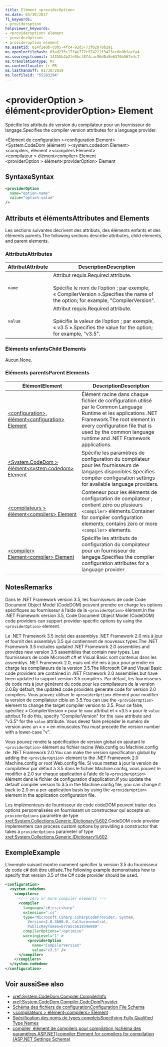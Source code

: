 ```yaml
---
title: Élément <providerOption>
ms.date: 03/30/2017
f1_keywords:
- provideroption
helpviewer_keywords:
- <provideroption> element
- providerOptions
- provideroption element
ms.assetid: 014f2e0b-c0b5-4fc4-92d3-73f02978b2a1
ms.openlocfilehash: 03ad235c17f4e777c974222f3423cc0e0bfaefa4
ms.sourcegitcommit: 14355b4b2fe5bcf874cac96d0a9e6376b567e4c7
ms.translationtype: MT
ms.contentlocale: fr-FR
ms.lasthandoff: 01/30/2019
ms.locfileid: "55283294"
---
```

# <a name="provideroption-element"></a><span data-ttu-id="c3e32-102">\<providerOption > élément</span><span class="sxs-lookup"><span data-stu-id="c3e32-102">\<providerOption> Element</span></span>
<span data-ttu-id="c3e32-103">Spécifie les attributs de version du compilateur pour un fournisseur de langage.</span><span class="sxs-lookup"><span data-stu-id="c3e32-103">Specifies the compiler version attributes for a language provider.</span></span>  
  
 <span data-ttu-id="c3e32-104">\<Élément de configuration ></span><span class="sxs-lookup"><span data-stu-id="c3e32-104">\<configuration Element></span></span>  
<span data-ttu-id="c3e32-105">\<System.CodeDom (élément) ></span><span class="sxs-lookup"><span data-stu-id="c3e32-105">\<system.codedom Element></span></span>  
<span data-ttu-id="c3e32-106">\<compilers, élément ></span><span class="sxs-lookup"><span data-stu-id="c3e32-106">\<compilers Element></span></span>  
<span data-ttu-id="c3e32-107">\<compilateur > élément</span><span class="sxs-lookup"><span data-stu-id="c3e32-107">\<compiler> Element</span></span>  
<span data-ttu-id="c3e32-108">\<providerOption > élément</span><span class="sxs-lookup"><span data-stu-id="c3e32-108">\<providerOption> Element</span></span>  
  
## <a name="syntax"></a><span data-ttu-id="c3e32-109">Syntaxe</span><span class="sxs-lookup"><span data-stu-id="c3e32-109">Syntax</span></span>  
  
```xml  
<providerOption  
  name="option-name"  
  value="option-value"  
/>  
```  
  
## <a name="attributes-and-elements"></a><span data-ttu-id="c3e32-110">Attributs et éléments</span><span class="sxs-lookup"><span data-stu-id="c3e32-110">Attributes and Elements</span></span>  
 <span data-ttu-id="c3e32-111">Les sections suivantes décrivent des attributs, des éléments enfants et des éléments parents.</span><span class="sxs-lookup"><span data-stu-id="c3e32-111">The following sections describe attributes, child elements, and parent elements.</span></span>  
  
### <a name="attributes"></a><span data-ttu-id="c3e32-112">Attributs</span><span class="sxs-lookup"><span data-stu-id="c3e32-112">Attributes</span></span>  
  
|<span data-ttu-id="c3e32-113">Attribut</span><span class="sxs-lookup"><span data-stu-id="c3e32-113">Attribute</span></span>|<span data-ttu-id="c3e32-114">Description</span><span class="sxs-lookup"><span data-stu-id="c3e32-114">Description</span></span>|  
|---------------|-----------------|  
|`name`|<span data-ttu-id="c3e32-115">Attribut requis.</span><span class="sxs-lookup"><span data-stu-id="c3e32-115">Required attribute.</span></span><br /><br /> <span data-ttu-id="c3e32-116">Spécifie le nom de l’option ; par exemple, « CompilerVersion ».</span><span class="sxs-lookup"><span data-stu-id="c3e32-116">Specifies the name of the option; for example, "CompilerVersion".</span></span>|  
|`value`|<span data-ttu-id="c3e32-117">Attribut requis.</span><span class="sxs-lookup"><span data-stu-id="c3e32-117">Required attribute.</span></span><br /><br /> <span data-ttu-id="c3e32-118">Spécifie la valeur de l’option ; par exemple, « v3.5 ».</span><span class="sxs-lookup"><span data-stu-id="c3e32-118">Specifies the value for the option; for example, "v3.5".</span></span>|  
  
### <a name="child-elements"></a><span data-ttu-id="c3e32-119">Éléments enfants</span><span class="sxs-lookup"><span data-stu-id="c3e32-119">Child Elements</span></span>  
 <span data-ttu-id="c3e32-120">Aucun.</span><span class="sxs-lookup"><span data-stu-id="c3e32-120">None.</span></span>  
  
### <a name="parent-elements"></a><span data-ttu-id="c3e32-121">Éléments parents</span><span class="sxs-lookup"><span data-stu-id="c3e32-121">Parent Elements</span></span>  
  
|<span data-ttu-id="c3e32-122">Élément</span><span class="sxs-lookup"><span data-stu-id="c3e32-122">Element</span></span>|<span data-ttu-id="c3e32-123">Description</span><span class="sxs-lookup"><span data-stu-id="c3e32-123">Description</span></span>|  
|-------------|-----------------|  
|[<span data-ttu-id="c3e32-124">\<configuration>, élément</span><span class="sxs-lookup"><span data-stu-id="c3e32-124">\<configuration> Element</span></span>](../../../../../docs/framework/configure-apps/file-schema/configuration-element.md)|<span data-ttu-id="c3e32-125">Élément racine dans chaque fichier de configuration utilisé par le Common Language Runtime et les applications .NET Framework.</span><span class="sxs-lookup"><span data-stu-id="c3e32-125">The root element in every configuration file that is used by the common language runtime and .NET Framework applications.</span></span>|  
|[<span data-ttu-id="c3e32-126">\<System.CodeDom > élément</span><span class="sxs-lookup"><span data-stu-id="c3e32-126">\<system.codedom> Element</span></span>](../../../../../docs/framework/configure-apps/file-schema/compiler/system-codedom-element.md)|<span data-ttu-id="c3e32-127">Spécifie les paramètres de configuration du compilateur pour les fournisseurs de langages disponibles.</span><span class="sxs-lookup"><span data-stu-id="c3e32-127">Specifies compiler configuration settings for available language providers.</span></span>|  
|[<span data-ttu-id="c3e32-128">\<compilateurs > élément</span><span class="sxs-lookup"><span data-stu-id="c3e32-128">\<compilers> Element</span></span>](../../../../../docs/framework/configure-apps/file-schema/compiler/compilers-element.md)|<span data-ttu-id="c3e32-129">Conteneur pour les éléments de configuration de compilateur ; contient zéro ou plusieurs `<compiler>` éléments.</span><span class="sxs-lookup"><span data-stu-id="c3e32-129">Container for compiler configuration elements; contains zero or more `<compiler>` elements.</span></span>|  
|[<span data-ttu-id="c3e32-130">\<compiler> Element</span><span class="sxs-lookup"><span data-stu-id="c3e32-130">\<compiler> Element</span></span>](../../../../../docs/framework/configure-apps/file-schema/compiler/compiler-element.md)|<span data-ttu-id="c3e32-131">Spécifie les attributs de configuration du compilateur pour un fournisseur de langage.</span><span class="sxs-lookup"><span data-stu-id="c3e32-131">Specifies the compiler configuration attributes for a language provider.</span></span>|  
  
## <a name="remarks"></a><span data-ttu-id="c3e32-132">Notes</span><span class="sxs-lookup"><span data-stu-id="c3e32-132">Remarks</span></span>  
 <span data-ttu-id="c3e32-133">Dans le .NET Framework version 3.5, les fournisseurs de code Code Document Object Model (CodeDOM) peuvent prendre en charge les options spécifiques au fournisseur à l’aide de la `<providerOption>` élément.</span><span class="sxs-lookup"><span data-stu-id="c3e32-133">In the .NET Framework version 3.5, Code Document Object Model (CodeDOM) code providers can support provider-specific options by using the `<providerOption>` element.</span></span>  
  
 <span data-ttu-id="c3e32-134">Le .NET Framework 3.5 inclut des assemblys .NET Framework 2.0 mis à jour et fournit des assemblys 3.5 qui contiennent de nouveaux types.</span><span class="sxs-lookup"><span data-stu-id="c3e32-134">The .NET Framework 3.5 includes updated .NET Framework 2.0 assemblies and provides new version 3.5 assemblies that contain new types.</span></span> <span data-ttu-id="c3e32-135">Les fournisseurs de code Microsoft c# et Visual Basic sont contenus dans les assemblys .NET Framework 2.0, mais ont été mis à jour pour prendre en charge les compilateurs de la version 3.5.</span><span class="sxs-lookup"><span data-stu-id="c3e32-135">The Microsoft C# and Visual Basic code providers are contained in .NET Framework 2.0 assemblies but have been updated to support version 3.5 compilers.</span></span> <span data-ttu-id="c3e32-136">Par défaut, les fournisseurs de code mis à jour génèrent du code pour les compilateurs de la version 2.0.</span><span class="sxs-lookup"><span data-stu-id="c3e32-136">By default, the updated code providers generate code for version 2.0 compilers.</span></span> <span data-ttu-id="c3e32-137">Vous pouvez utiliser le `<providerOption>` élément pour modifier la version de compilateur cible en 3.5.</span><span class="sxs-lookup"><span data-stu-id="c3e32-137">You can use the `<providerOption>` element to change the target compiler version to 3.5.</span></span> <span data-ttu-id="c3e32-138">Pour ce faire, spécifiez « CompilerVersion » pour le `name` attribut et « v3.5 » pour le `value` attribut.</span><span class="sxs-lookup"><span data-stu-id="c3e32-138">To do this, specify "CompilerVersion" for the `name` attribute and "v3.5" for the `value` attribute.</span></span> <span data-ttu-id="c3e32-139">Vous devez faire précéder le numéro de version avec un « v » en minuscules.</span><span class="sxs-lookup"><span data-stu-id="c3e32-139">You must precede the version number with a lower-case "v".</span></span>  
  
 <span data-ttu-id="c3e32-140">Vous pouvez rendre la spécification de version global en ajoutant le `<providerOption>` élément au fichier racine Web.config ou Machine.config de .NET Framework 2.0.</span><span class="sxs-lookup"><span data-stu-id="c3e32-140">You can make the version specification global by adding the `<providerOption>` element to the .NET Framework 2.0 Machine.config or root Web.config file.</span></span> <span data-ttu-id="c3e32-141">Si vous mettez à jour la version de compilateur par défaut à 3.5 dans le fichier Machine.config, vous pouvez le modifier à 2.0 sur chaque application à l’aide de la `<providerOption>` élément dans le fichier de configuration d’application.</span><span class="sxs-lookup"><span data-stu-id="c3e32-141">If you update the default compiler version to 3.5 in the Machine.config file, you can change it back to 2.0 on a per-application basis by using the `<providerOption>` element in the application configuration file.</span></span>  
  
 <span data-ttu-id="c3e32-142">Les implémenteurs de fournisseur de code codeDOM peuvent traiter des options personnalisées en fournissant un constructeur qui accepte un `providerOptions` paramètre de type <xref:System.Collections.Generic.IDictionary%602>.</span><span class="sxs-lookup"><span data-stu-id="c3e32-142">CodeDOM code provider implementers can process custom options by providing a constructor that takes a `providerOptions` parameter of type <xref:System.Collections.Generic.IDictionary%602>.</span></span>  
  
## <a name="example"></a><span data-ttu-id="c3e32-143">Exemple</span><span class="sxs-lookup"><span data-stu-id="c3e32-143">Example</span></span>  
 <span data-ttu-id="c3e32-144">L’exemple suivant montre comment spécifier la version 3.5 du fournisseur de code c# doit être utilisée.</span><span class="sxs-lookup"><span data-stu-id="c3e32-144">The following example demonstrates how to specify that version 3.5 of the C# code provider should be used.</span></span>  
  
```xml  
<configuration>  
  <system.codedom>  
    <compilers>  
      <!-- zero or more compiler elements -->  
      <compiler  
        language="c#;cs;csharp"  
        extension=".cs"  
        type="Microsoft.CSharp.CSharpCodeProvider, System,   
          Version=2.0.3600.0, Culture=neutral,   
          PublicKeyToken=b77a5c561934e089"  
        compilerOptions="/optimize"  
        warningLevel="1" >  
          <providerOption  
            name="CompilerVersion"  
            value="v3.5" />  
      </compiler>  
    </compilers>  
  </system.codedom>  
</configuration>  
```  
  
## <a name="see-also"></a><span data-ttu-id="c3e32-145">Voir aussi</span><span class="sxs-lookup"><span data-stu-id="c3e32-145">See also</span></span>
- <xref:System.CodeDom.Compiler.CompilerInfo>
- <xref:System.CodeDom.Compiler.CodeDomProvider>
- [<span data-ttu-id="c3e32-146">Schéma des fichiers de configuration</span><span class="sxs-lookup"><span data-stu-id="c3e32-146">Configuration File Schema</span></span>](../../../../../docs/framework/configure-apps/file-schema/index.md)
- [<span data-ttu-id="c3e32-147">\<compilateurs > élément</span><span class="sxs-lookup"><span data-stu-id="c3e32-147">\<compilers> Element</span></span>](../../../../../docs/framework/configure-apps/file-schema/compiler/compilers-element.md)
- [<span data-ttu-id="c3e32-148">Spécification des noms de types complets</span><span class="sxs-lookup"><span data-stu-id="c3e32-148">Specifying Fully Qualified Type Names</span></span>](../../../../../docs/framework/reflection-and-codedom/specifying-fully-qualified-type-names.md)
- [<span data-ttu-id="c3e32-149">compiler, élément de compilers pour compilation (schéma des paramètres ASP.NET)</span><span class="sxs-lookup"><span data-stu-id="c3e32-149">compiler Element for compilers for compilation (ASP.NET Settings Schema)</span></span>](https://msdn.microsoft.com/library/f7d6b078-5d42-4134-b3f7-62e1aba1df1e)

